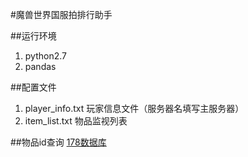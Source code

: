 #魔兽世界国服拍排行助手

##运行环境
1. python2.7
2. pandas

##配置文件
1. player_info.txt 玩家信息文件（服务器名填写主服务器）
2. item_list.txt 物品监视列表 

##物品id查询
[178数据库](http://db.178.com/wow/cn/items.html)

